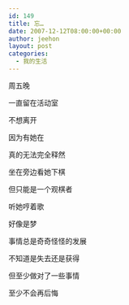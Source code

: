 ```yaml
---
id: 149
title: 忘…
date: 2007-12-12T08:00:00+00:00
author: jeehon
layout: post
categories:
  - 我的生活
---
```

周五晚
  
一直留在活动室
  
不想离开
  
因为有她在
  
真的无法完全释然
  
坐在旁边看她下棋
  
但只能是一个观棋者
  
听她哼着歌
  
好像是梦
  
事情总是奇奇怪怪的发展
  
不知道是失去还是获得
  
但至少做对了一些事情
  
至少不会再后悔